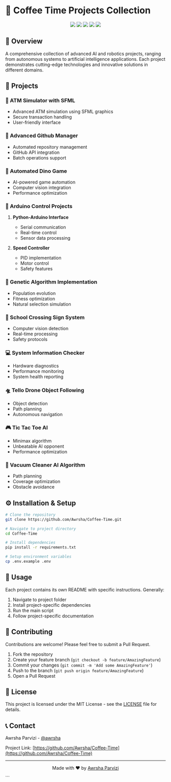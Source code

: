 # 🚀 Coffee Time Projects Collection

<p align="center">
  <img src="https://img.shields.io/badge/Python-3776AB?style=for-the-badge&logo=python&logoColor=white">
  <img src="https://img.shields.io/badge/C++-00599C?style=for-the-badge&logo=c%2B%2B&logoColor=white">
  <img src="https://img.shields.io/badge/Arduino-00979D?style=for-the-badge&logo=Arduino&logoColor=white">
  <img src="https://img.shields.io/badge/OpenCV-5C3EE8?style=for-the-badge&logo=opencv&logoColor=white">
  <img src="https://img.shields.io/badge/SFML-8CC445?style=for-the-badge&logo=SFML&logoColor=white">
</p>

## 🌟 Overview

A comprehensive collection of advanced AI and robotics projects, ranging from autonomous systems to artificial intelligence applications. Each project demonstrates cutting-edge technologies and innovative solutions in different domains.

## 🚀 Projects

### 🏧 ATM Simulator with SFML
- Advanced ATM simulation using SFML graphics
- Secure transaction handling
- User-friendly interface

### 🤖 Advanced Github Manager
- Automated repository management
- GitHub API integration
- Batch operations support

### 🦖 Automated Dino Game
- AI-powered game automation
- Computer vision integration
- Performance optimization

### 🔌 Arduino Control Projects
1. **Python-Arduino Interface**
   - Serial communication
   - Real-time control
   - Sensor data processing

2. **Speed Controller**
   - PID implementation
   - Motor control
   - Safety features

### 🧬 Genetic Algorithm Implementation
- Population evolution
- Fitness optimization
- Natural selection simulation

### 🚸 School Crossing Sign System
- Computer vision detection
- Real-time processing
- Safety protocols

### 💻 System Information Checker
- Hardware diagnostics
- Performance monitoring
- System health reporting

### 🛸 Tello Drone Object Following
- Object detection
- Path planning
- Autonomous navigation

### 🎮 Tic Tac Toe AI
- Minimax algorithm
- Unbeatable AI opponent
- Performance optimization

### 🧹 Vacuum Cleaner AI Algorithm
- Path planning
- Coverage optimization
- Obstacle avoidance

## ⚙️ Installation & Setup

```bash
# Clone the repository
git clone https://github.com/Awrsha/Coffee-Time.git

# Navigate to project directory
cd Coffee-Time

# Install dependencies
pip install -r requirements.txt

# Setup environment variables
cp .env.example .env
```

## 📖 Usage

Each project contains its own README with specific instructions. Generally:

1. Navigate to project folder
2. Install project-specific dependencies
3. Run the main script
4. Follow project-specific documentation

## 🤝 Contributing

Contributions are welcome! Please feel free to submit a Pull Request.

1. Fork the repository
2. Create your feature branch (`git checkout -b feature/AmazingFeature`)
3. Commit your changes (`git commit -m 'Add some AmazingFeature'`)
4. Push to the branch (`git push origin feature/AmazingFeature`)
5. Open a Pull Request

## 📄 License

This project is licensed under the MIT License - see the [LICENSE](LICENSE) file for details.

## 📞 Contact

Awrsha Parvizi - [@awrsha](https://github.com/Awrsha)

Project Link: [https://github.com/Awrsha/Coffee-Time](https://github.com/Awrsha/Coffee-Time)

---

<p align="center">
  Made with ❤️ by <a href="https://github.com/Awrsha">Awrsha Parvizi</a>
</p>
```
